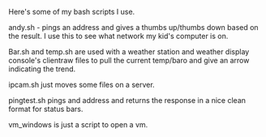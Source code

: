 Here's some of my bash scripts I use.

andy.sh - pings an address and gives a thumbs up/thumbs down based on the result. I use this to see what network my kid's computer is on.

Bar.sh and temp.sh are used with a weather station and weather display console's clientraw files to pull the current temp/baro and give an arrow indicating the trend.

ipcam.sh just moves some files on a server.

pingtest.sh pings and address and returns the response in a nice clean format for status bars.

vm_windows is just a script to open a vm.
